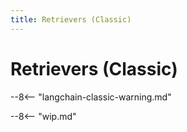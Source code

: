 ```yaml
---
title: Retrievers (Classic)
---
```


# Retrievers (Classic)

--8<-- "langchain-classic-warning.md"

<!-- Copied from https://python.langchain.com/api_reference/langchain/retrievers.html -->

--8<-- "wip.md"
<!-- ::: langchain_classic.retrievers -->

